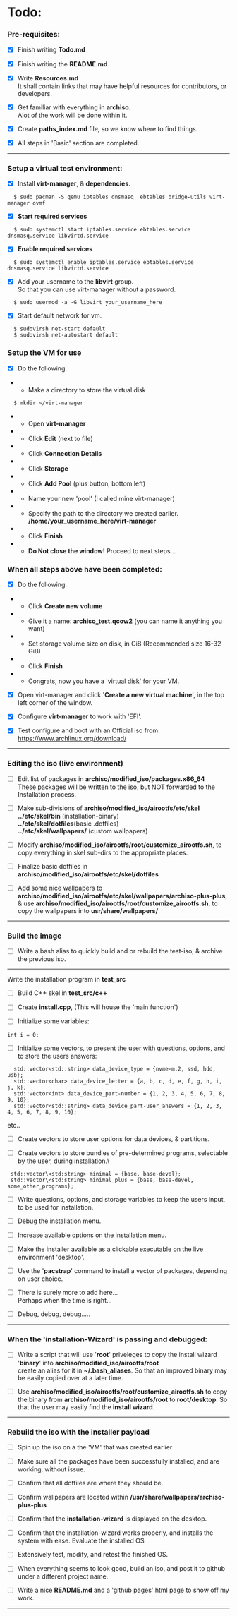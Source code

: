 # Todo:

### Pre-requisites:
  * [X] Finish writing **Todo.md**

  * [X] Finish writing the **README.md**

  * [x] Write **Resources.md**\
    It shall contain links that may have helpful resources for contributors, or developers.

  * [X] Get familiar with everything in **archiso**.\
   Alot of the work will be done within it.

  * [X] Create **paths_index.md** file, so we know where to find things.

  * [X] All steps in 'Basic' section are completed.
---

### Setup a virtual test environment:
  * [X] Install **virt-manager**, & **dependencies**.
  ```
    $ sudo pacman -S qemu iptables dnsmasq  ebtables bridge-utils virt-manager ovmf
  ```

  * [X] **Start required services**
  ```
    $ sudo systemctl start iptables.service ebtables.service dnsmasq.service libvirtd.service
  ```

  * [X] **Enable required services**
  ```
    $ sudo systemctl enable iptables.service ebtables.service dnsmasq.service libvirtd.service
  ```

  * [X] Add your username to the **libvirt** group.\
      So that you can use virt-manager without a password.
  ```
    $ sudo usermod -a -G libvirt your_username_here
  ```

  * [X] Start default network for vm.
  ```
    $ sudovirsh net-start default
    $ sudovirsh net-autostart default
  ```

### Setup the VM for use
  * [X] Do the following:
  * * Make a directory to store the virtual disk
  ```
    $ mkdir ~/virt-manager
  ```
  * * Open **virt-manager**
  * * Click **Edit** (next to file)
  * * Click **Connection Details**
  * * Click **Storage**
  * * Click **Add Pool** (plus button, bottom left)
  * * Name your new 'pool' (I called mine virt-manager)
  * * Specify the path to the directory we created earlier.
      **/home/your_username_here/virt-manager**
  * * Click **Finish**
  * * **Do Not close the window!** Proceed to next steps...

### When all steps above have been completed:
  * [X] Do the following:
  * * Click **Create new volume**  
  * * Give it a name: **archiso_test.qcow2** (you can name it anything you want)
  * * Set storage volume size on disk, in GiB (Recommended size 16-32 GiB)
  * * Click **Finish**
  * * Congrats, now you have a 'virtual disk' for your VM.

  * [X] Open virt-manager and click '**Create a new virtual machine**', in the top left corner of the window.

  * [X] Configure **virt-manager** to work with 'EFI'.

  * [X] Test configure and boot with an Official iso from:\
    https://www.archlinux.org/download/
---

### Editing the iso (live environment)

  * [ ] Edit list of packages in **archiso/modified_iso/packages.x86_64**\
    These packages will be written to the iso, but NOT forwarded to the Installation process.

  * [ ] Make sub-divisions of **archiso/modified_iso/airootfs/etc/skel**\
    **../etc/skel/bin** (installation-binary)\
    **../etc/skel/dotfiles**(basic .dotfiles)\
    **../etc/skel/wallpapers/** (custom wallpapers)

  * [ ] Modify **archiso/modified_iso/airootfs/root/customize_airootfs.sh**, to copy everything in skel sub-dirs to the appropriate places.

  * [ ] Finalize basic dotfiles in **archiso/modified_iso/airootfs/etc/skel/dotfiles**

  * [ ] Add some nice wallpapers to **archiso/modified_iso/airootfs/etc/skel/wallpapers/archiso-plus-plus**, & use  **archiso/modified_iso/airootfs/root/customize_airootfs.sh**, to copy the wallpapers into **usr/share/wallpapers/**
---

### Build the image

  * [ ] Write a bash alias to quickly build and or rebuild the test-iso, & archive the previous iso.
---
 Write the installation program in **test_src**

 * [ ] Build C++ skel in **test_src/c++**

 * [ ] Create **install.cpp**, (This will house the 'main function')

 * [ ] Initialize some variables:
 ```
 int i = 0;
 ```

 * [ ] Initialize some vectors, to present the user with questions, options, and to store the users answers:
  ```
    std::vector<std::string> data_device_type = {nvme-m.2, ssd, hdd, usb};
    std::vector<char> data_device_letter = {a, b, c, d, e, f, g, h, i, j, k};
    std::vector<int> data_device_part-number = {1, 2, 3, 4, 5, 6, 7, 8, 9, 10};
    std::vector<std::string> data_device_part-user_answers = {1, 2, 3, 4, 5, 6, 7, 8, 9, 10};
  ```
   etc..
 * [ ] Create vectors to store user options for data devices, & partitions.  

 * [ ] Create vectors to store bundles of pre-determined programs, selectable by the user, during installation.\
 ```
  std::vector\<std:string> minimal = {base, base-devel};
  std::vector\<std:string> minimal_plus = {base, base-devel, some_other_programs};
 ```
 * [ ] Write questions, options, and storage variables to keep the users input, to be used for installation.

 * [ ] Debug the installation menu.

 * [ ] Increase available options on the installation menu.

 * [ ] Make the installer available as a clickable executable on the live environment 'desktop'.

 * [ ] Use the '**pacstrap**' command to install a vector of packages, depending on user choice.

 * [ ] There is surely more to add here...\
  Perhaps when the time is right...

 * [ ] Debug, debug, debug.....
 ---

### When the 'installation-Wizard' is passing and debugged:

 * [ ] Write a script that will use '**root**' priveleges to copy the install wizard '**binary**' into **archiso/modified_iso/airootfs/root**\
  create an alias for it in **~/.bash_aliases**. So that an improved binary may be easily copied over at a later time.

 * [ ] Use **archiso/modified_iso/airootfs/root/customize_airootfs.sh** to copy the binary from **archiso/modified_iso/airootfs/root** to **root/desktop**. So that the user may easily find the **install wizard**.
---

### Rebuild the iso with the installer payload

  * [ ] Spin up the iso on a the 'VM' that was created earlier

  * [ ] Make sure all the packages have been successfully installed, and are working, without issue.

  * [ ] Confirm that all dotfiles are where they should be.

  * [ ] Confirm wallpapers are located within **/usr/share/wallpapers/archiso-plus-plus**

  * [ ] Confirm that the **installation-wizard** is displayed on the desktop.

  * [ ] Confirm that the installation-wizard works properly, and installs the system with ease.
 Evaluate the installed OS

  * [ ] Extensively test, modify, and retest the finished OS.

  * [ ] When everything seems to look good, build an iso, and post it to github under a different project name.

  * [ ] Write a nice **README.md** and a 'github pages' html page to show off my work.
  ---
